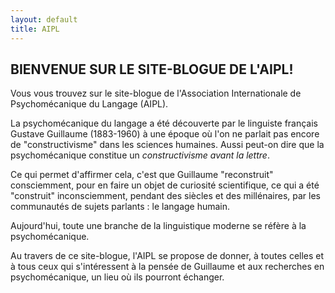 ```yaml
---
layout: default
title: AIPL
---
```


## BIENVENUE SUR LE SITE-BLOGUE DE L'AIPL!

Vous vous trouvez sur le site-blogue de l'Association Internationale de Psychomécanique du Langage (AIPL).

La psychomécanique du langage a été découverte par le linguiste français Gustave Guillaume (1883-1960) à une époque où l'on ne parlait pas encore de "constructivisme" dans les sciences humaines. Aussi peut-on dire que la psychomécanique constitue un *constructivisme avant la lettre*.

Ce qui permet d'affirmer cela, c'est que Guillaume "reconstruit" consciemment, pour en faire un objet de curiosité scientifique, ce qui a été "construit" inconsciemment, pendant des siècles et des millénaires, par les communautés de sujets parlants : le langage humain.

Aujourd'hui, toute une branche de la linguistique moderne se réfère à la psychomécanique.

Au travers de ce site-blogue, l'AIPL se propose de donner, à toutes celles et à tous ceux qui s'intéressent à la pensée de Guillaume et aux recherches en psychomécanique, un lieu où ils pourront échanger.
